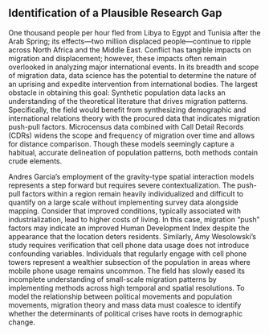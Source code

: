 ## Identification of a Plausible Research Gap

One thousand people per hour fled from Libya to Egypt and Tunisia after the Arab Spring; its effects—two million displaced people—continue to ripple across North Africa and the Middle East. Conflict has tangible impacts on migration and displacement; however, these impacts often remain overlooked in analyzing major international events. In its breadth and scope of migration data, data science has the potential to determine the nature of an uprising and expedite intervention from international bodies. The largest obstacle in obtaining this goal: Synthetic population data lacks an understanding of the theoretical literature that drives migration patterns. Specifically, the field would benefit from synthesizing demographic and international relations theory with the procured data that indicates migration push-pull factors. Microcensus data combined with Call Detail Records (CDRs) widens the scope and frequency of migration over time and allows for distance comparison. Though these models seemingly capture a habitual, accurate delineation of population patterns, both methods contain crude elements. 

Andres Garcia’s employment of the gravity-type spatial interaction models represents a step forward but requires severe contextualization. The push-pull factors within a region remain heavily individualized and difficult to quantify on a large scale without implementing survey data alongside mapping. Consider that improved conditions, typically associated with industrialization, lead to higher costs of living. In this case, migration “push” factors may indicate an improved Human Development Index despite the appearance that the location deters residents. Similarly, Amy Wesolowski’s study requires verification that cell phone data usage does not introduce confounding variables. Individuals that regularly engage with cell phone towers represent a wealthier subsection of the population in areas where mobile phone usage remains uncommon. The field has slowly eased its incomplete understanding of small-scale migration patterns by implementing methods across high temporal and spatial resolutions. To model the relationship between political movements and population movements, migration theory and mass data must coalesce to identify whether the determinants of political crises have roots in demographic change.
